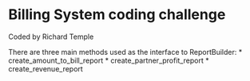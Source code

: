 # Billing System coding challenge

Coded by Richard Temple

There are three main methods used as the interface to ReportBuilder: 
	* create_amount_to_bill_report
	* create_partner_profit_report
	* create_revenue_report
